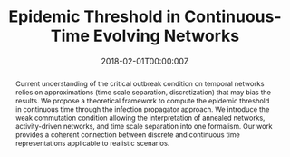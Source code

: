 ---
title: "Epidemic Threshold in Continuous-Time Evolving Networks"


authors:
 - admin
 - Michele Re Fiorentin
 - Chiara Poletto
 - Vittoria Colizza


author_notes:
 - ''
 - ''
 - ''
 - ''


date: '2018-02-01T00:00:00Z'
doi: '10.1103/PhysRevLett.120.068302'


publishDate: '2017-01-01T00:00:00Z'


# Enter a publication type from the CSL standard. See https://docs.citationstyles.org/en/stable/specification.html?highlight=publication%20type#type-terms.
# basically ['article-journal'] , ['paper-conference'] , ['book'] and so on. IMPORTANT: ['article'] for preprints.
# even if 1 type, always put in list
publication_types: ['article-journal']


publication: In *Physical Review Letters*
publication_short: In *Physical Review Letters*


abstract: "Current understanding of the critical outbreak condition on temporal networks relies on approximations (time scale separation, discretization) that may bias the results. We propose a theoretical framework to compute the epidemic threshold in continuous time through the infection propagator approach. We introduce the weak commutation condition allowing the interpretation of annealed networks, activity-driven networks, and time scale separation into one formalism. Our work provides a coherent connection between discrete and continuous time representations applicable to realistic scenarios."


tags: [doi:10.1103/PhysRevLett.120.068302 url:https://doi]


featured: false


links:
 - name: Journal website
   url: https://link.aps.org/doi/10.1103/PhysRevLett.120.068302


image:
 caption: ''
 focal_point: ''
 preview_only: false


---
